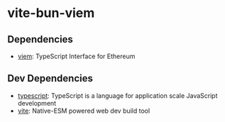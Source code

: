 # vite-bun-viem




## Dependencies

- [viem](https://ghub.io/viem): TypeScript Interface for Ethereum

## Dev Dependencies

- [typescript](https://ghub.io/typescript): TypeScript is a language for application scale JavaScript development
- [vite](https://ghub.io/vite): Native-ESM powered web dev build tool

